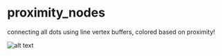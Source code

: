# proximity_nodes
connecting all dots using line vertex buffers, colored based on proximity!

![alt text](https://github.com/GameMakerDiscord/proximity_nodes/blob/master/header.png)
